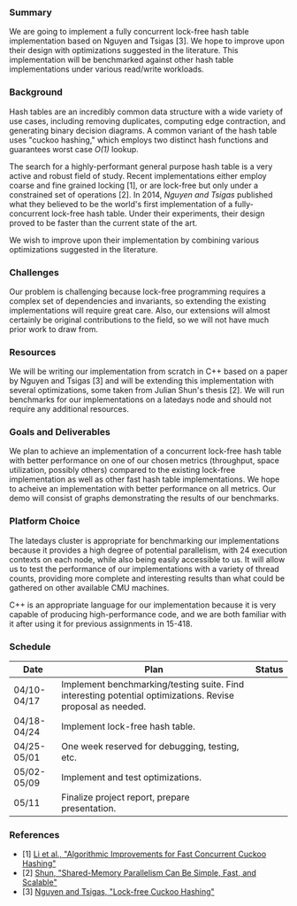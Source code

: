 ### Summary

We are going to implement a fully concurrent lock-free hash table implementation based on Nguyen and Tsigas [3]. We hope to improve upon their design with optimizations suggested in the literature. This implementation will be benchmarked against other hash table implementations under various read/write workloads.

### Background

Hash tables are an incredibly common data structure with a wide variety of use cases, including removing duplicates, computing edge contraction, and generating binary decision diagrams. A common variant of the hash table uses "cuckoo hashing," which employs two distinct hash functions and guarantees worst case _O(1)_ lookup. 

The search for a highly-performant general purpose hash table is a very active and robust field of study. Recent implementations either employ coarse and fine grained locking [1], or are lock-free but only under a constrained set of operations [2]. In 2014, _Nguyen and Tsigas_ published what they believed to be the world's first implementation of a fully-concurrent lock-free hash table. Under their experiments, their design proved to be faster than the current state of the art.

We wish to improve upon their implementation by combining various optimizations suggested in the literature.

### Challenges
Our problem is challenging because lock-free programming requires a complex set of 
dependencies and invariants, so extending the existing implementations will require
great care. Also, our extensions will almost certainly be original contributions to
the field, so we will not have much prior work to draw from.

### Resources
We will be writing our implementation from scratch in C++ based on a paper by Nguyen and Tsigas [3] and will be extending this implementation
with several optimizations, some taken from Julian Shun's thesis [2]. 
We will run benchmarks for our implementations on a latedays node and should not 
require any additional resources.

### Goals and Deliverables
We plan to achieve an implementation of a concurrent lock-free hash table with better
performance on one of our chosen metrics (throughput, space utilization, possibly others) compared to the existing lock-free implementation as well as other fast hash table implementations. We hope to acheive an implementation with better performance on all metrics. Our demo will consist of graphs demonstrating the results of our benchmarks. 

### Platform Choice
The latedays cluster is appropriate for benchmarking our implementations because it 
provides a high degree of potential
parallelism, with 24 execution contexts on each node, while also being easily accessible to us.
It will allow us to test the performance of our implementations with a variety
of thread counts, providing more complete and interesting results than what could
be gathered on other available CMU machines. 

C++ is an appropriate language for our implementation because
it is very capable of producing high-performance code, and we are both familiar with
it after using it for previous assignments in 15-418.

### Schedule
Date | Plan | Status
---- | ---- | ------
04/10-04/17 | Implement benchmarking/testing suite. Find interesting potential optimizations. Revise proposal as needed.  | 
04/18-04/24 | Implement lock-free hash table. | 
04/25-05/01 | One week reserved for debugging, testing, etc. |
05/02-05/09 | Implement and test optimizations. |
05/11       | Finalize project report, prepare presentation. |

### References
* [1] [Li et al., "Algorithmic Improvements for Fast Concurrent Cuckoo Hashing"](https://www.cs.cmu.edu/~xia/resources/Documents/cuckoo-eurosys14.pdf)
* [2] [Shun, "Shared-Memory Parallelism Can Be Simple, Fast, and Scalable"](https://people.eecs.berkeley.edu/~jshun/thesis.pdf)
* [3] [Nguyen and Tsigas, "Lock-free Cuckoo Hashing"](http://excess-project.eu/publications/published/CuckooHashing_ICDCS.pdf)
